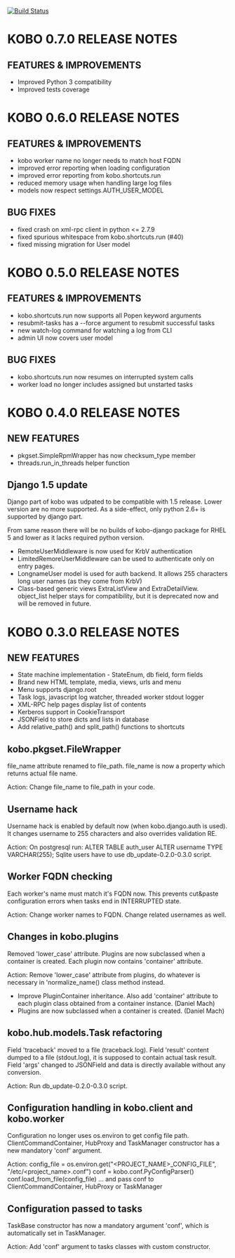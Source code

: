 [![Build Status](https://travis-ci.org/release-engineering/kobo.svg?branch=master)](https://travis-ci.org/release-engineering/kobo)


KOBO 0.7.0 RELEASE NOTES
========================

FEATURES & IMPROVEMENTS
-----------------------
- Improved Python 3 compatibility
- Improved tests coverage


KOBO 0.6.0 RELEASE NOTES
========================

FEATURES & IMPROVEMENTS
-----------------------
- kobo worker name no longer needs to match host FQDN
- improved error reporting when loading configuration
- improved error reporting from kobo.shortcuts.run
- reduced memory usage when handling large log files
- models now respect settings.AUTH_USER_MODEL

BUG FIXES
---------
- fixed crash on xml-rpc client in python <= 2.7.9
- fixed spurious whitespace from kobo.shortcuts.run (#40)
- fixed missing migration for User model


KOBO 0.5.0 RELEASE NOTES
========================

FEATURES & IMPROVEMENTS
-----------------------
- kobo.shortcuts.run now supports all Popen keyword arguments
- resubmit-tasks has a --force argument to resubmit successful tasks
- new watch-log command for watching a log from CLI
- admin UI now covers user model

BUG FIXES
---------
- kobo.shortcuts.run now resumes on interrupted system calls
- worker load no longer includes assigned but unstarted tasks


KOBO 0.4.0 RELEASE NOTES
========================

NEW FEATURES
------------
- pkgset.SimpleRpmWrapper has now checksum_type member
- threads.run_in_threads helper function

Django 1.5 update
-----------------
Django part of kobo was udpated to be compatible with 1.5 release. Lower
version are no more supported. As a side-effect, only python 2.6+ is
supported by django part.

From same reason there will be no builds of kobo-django package for RHEL 5
and lower as it lacks required python version.

- RemoteUserMiddleware is now used for KrbV authentication
- LimitedRemoreUserMiddleware can be used to authenticate only on entry
pages.
- LongnameUser model is used for auth backend. It allows 255 characters long
user names (as they come from KrbV)
- Class-based generic views ExtraListView and ExtraDetailView. object_list
helper stays for compatibility, but it is deprecated now and will be removed
in future.


KOBO 0.3.0 RELEASE NOTES
========================


NEW FEATURES
------------
- State machine implementation - StateEnum, db field, form fields
- Brand new HTML template, media, views, urls and menu
- Menu supports django.root
- Task logs, javascript log watcher, threaded worker stdout logger
- XML-RPC help pages display list of contents
- Kerberos support in CookieTransport
- JSONField to store dicts and lists in database
- Add relative_path() and split_path() functions to shortcuts


kobo.pkgset.FileWrapper
-----------------------
file_name attribute renamed to file_path.
file_name is now a property which returns actual file name.

Action:
Change file_name to file_path in your code.


Username hack
-------------
Username hack is enabled by default now (when kobo.django.auth is used).
It changes username to 255 characters and also overrides validation RE.

Action:
On postgresql run: ALTER TABLE auth_user ALTER username TYPE VARCHAR(255);
Sqlite users have to use db_update-0.2.0-0.3.0 script.


Worker FQDN checking
--------------------
Each worker's name must match it's FQDN now.
This prevents cut&paste configuration errors when tasks end in INTERRUPTED state.

Action:
Change worker names to FQDN.
Change related usernames as well.


Changes in kobo.plugins
-----------------------
Removed 'lower_case' attribute.
Plugins are now subclassed when a container is created.
Each plugin now contains 'container' attribute.

Action:
Remove 'lower_case' attribute from plugins, do whatever is necessary in 'normalize_name() class method instead.


- Improve PluginContainer inheritance. Also add 'container' attribute to each plugin class obtained from a container instance. (Daniel Mach)
- Plugins are now subclassed when a container is created. (Daniel Mach)


kobo.hub.models.Task refactoring
--------------------------------
Field 'traceback' moved to a file (traceback.log).
Field 'result' content dumped to a file (stdout.log), it is supposed to contain actual task result.
Field 'args' changed to JSONField and data is directly available without any conversion.

Action:
Run db_update-0.2.0-0.3.0 script.


Configuration handling in kobo.client and kobo.worker
-----------------------------------------------------
Configuration no longer uses os.environ to get config file path.
ClientCommandContainer, HubProxy and TaskManager constructor has a new mandatory 'conf' argument.

Action:
    config_file = os.environ.get("<PROJECT_NAME>_CONFIG_FILE", "/etc/<project_name>.conf")
    conf = kobo.conf.PyConfigParser()
    conf.load_from_file(config_file)
    ... and pass conf to ClientCommandContainer, HubProxy or TaskManager


Configuration passed to tasks
-----------------------------
TaskBase constructor has now a mandatory argument 'conf', which is automatically set in TaskManager.

Action:
Add 'conf' argument to tasks classes with custom constructor.
